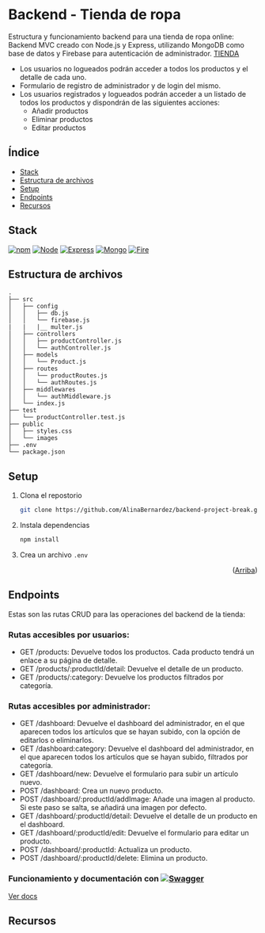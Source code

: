 # Backend - Tienda de ropa

Estructura y funcionamiento backend para una tienda de ropa online:
Backend MVC creado con Node.js y Express, utilizando MongoDB como base de datos y Firebase para autenticación de administrador.
<a href='https://backend-project-break-dev-gegh.1.ie-1.fl0.io/products'>TIENDA</a>
- Los usuarios no logueados podrán acceder a todos los productos y el detalle de cada uno.
- Formulario de registro de administrador y de login del mismo.
- Los usuarios registrados y logueados podrán acceder a un listado de todos los productos y dispondrán de las siguientes acciones:
  - Añadir productos
  - Eliminar productos
  - Editar productos
 
     
## Índice

  - [Stack](#stack)
  - [Estructura de archivos](#estructura-de-archivos)
  - [Setup](#setup)
  - [Endpoints](#endpoints)
  - [Recursos](#recursos)



## Stack

[![npm][npm.js]][npm-url] [![Node][Node.js]][Node-url] [![Express][Express.js]][Express-url] [![Mongo][Mongo.js]][Mongo-url] [![Fire][Fire.js]][Fire-url]

## Estructura de archivos 

```
.
├── src
│   ├── config
│   │   ├── db.js
│   │   └── firebase.js
|   |   |__ multer.js
│   ├── controllers
│   │   ├── productController.js
│   │   └── authController.js
│   ├── models
│   │   └── Product.js
│   ├── routes
│   │   └── productRoutes.js
│   │   └── authRoutes.js
│   ├── middlewares
│   │   └── authMiddleware.js
│   └── index.js
├── test
│   └── productController.test.js
├── public
│   ├── styles.css
│   └── images
├── .env
└── package.json

```

## Setup

1. Clona el repostorio
   ```sh
   git clone https://github.com/AlinaBernardez/backend-project-break.git
   ```
2. Instala dependencias
   ```sh
   npm install
   ```
3. Crea un archivo `.env`

<p align="right">(<a href="#indice">Arriba</a>)</p>


## Endpoints

Estas son las rutas CRUD para las operaciones del backend de la tienda:

### Rutas accesibles por usuarios:
- GET /products: Devuelve todos los productos. Cada producto tendrá un enlace a su página de detalle.
- GET /products/:productId/detail: Devuelve el detalle de un producto.
- GET /products/:category: Devuelve los productos filtrados por categoría.

### Rutas accesibles por administrador:
- GET /dashboard: Devuelve el dashboard del administrador, en el que aparecen todos los artículos que se hayan subido, con la opción de editarlos o eliminarlos.
- GET /dashboard:category: Devuelve el dashboard del administrador, en el que aparecen todos los artículos que se hayan subido, filtrados por categoría.
- GET /dashboard/new: Devuelve el formulario para subir un artículo nuevo.
- POST /dashboard: Crea un nuevo producto.
- POST /dashboard/:productId/addImage: Añade una imagen al producto. Si este paso se salta, se añadirá una imagen por defecto.
- GET /dashboard/:productId/detail: Devuelve el detalle de un producto en el dashboard.
- GET /dashboard/:productId/edit: Devuelve el formulario para editar un producto.
- POST /dashboard/:productId: Actualiza un producto.
- POST /dashboard/:productId/delete: Elimina un producto.

### Funcionamiento y documentación con [![Swagger][Swagger.js]][Swagger-url]

<a href='https://backend-project-break-dev-gegh.1.ie-1.fl0.io/api-docs/'>Ver docs</a>

## Recursos
 
[npm.js]: https://img.shields.io/badge/npm-grey?style=for-the-badge&logo=npm
[npm-url]: https://www.npmjs.com/
[Node.js]: https://img.shields.io/badge/Node.js-grey?style=for-the-badge&logo=nodedotjs
[Node-url]: https://nodejs.org/en
[Express.js]: https://img.shields.io/badge/Express-grey?style=for-the-badge&logo=express
[Express-url]: https://expressjs.com/es/
[Mongo.js]: https://img.shields.io/badge/MongoDB-grey?style=for-the-badge&logo=mongodb
[Mongo-url]: https://www.mongodb.com/es
[Swagger.js]: https://img.shields.io/badge/Swagger-grey?style=for-the-badge&logo=swagger
[Swagger-url]: https://backend-project-break-dev-gegh.1.ie-1.fl0.io/api-docs/
[Fire.js]: https://img.shields.io/badge/Firebase-grey?style=for-the-badge&logo=firebase
[Fire-url]: https://firebase.google.com/?hl=es


